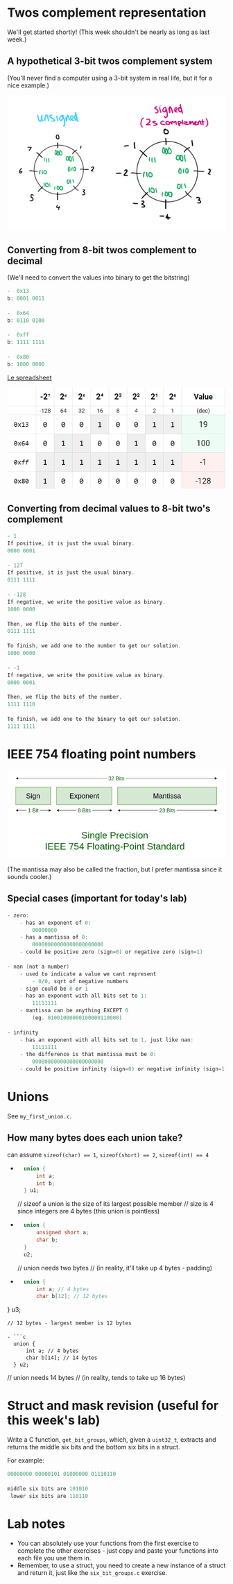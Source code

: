 # Twos complement representation

We'll get started shortly!
(This week shouldn't be nearly as long as last week.)

## A hypothetical 3-bit twos complement system
(You'll never find a computer using a 3-bit system in real life, but it for a nice example.)

![](three-bit-representation.png)

## Converting from 8-bit twos complement to decimal

(We'll need to convert the values into binary to get the bitstring)

```c
-  0x13
b: 0001 0011

-  0x64
b: 0110 0100

-  0xff
b: 1111 1111

-  0x80
b: 1000 0000
```

[Le spreadsheet](https://docs.google.com/spreadsheets/d/1Sf8U_3197HNtd-399DcJiLHrb7N_ZJn5X0rWq5uHl8M/edit)

![](twos-complement-conversions.png)

## Converting from decimal values to 8-bit two's complement

```c
- 1
If positive, it is just the usual binary.
0000 0001

- 127
If positive, it is just the usual binary.
0111 1111

- -128
If negative, we write the positive value as binary.
1000 0000

Then, we flip the bits of the number.
0111 1111

To finish, we add one to the number to get our solution.
1000 0000

- -1
If negative, we write the positive value as binary.
0000 0001

Then, we flip the bits of the number.
1111 1110

To finish, we add one to the binary to get our solution.
1111 1111
```

# IEEE 754 floating point numbers

![](float.jpg)

(The mantissa may also be called the fraction, but I prefer mantissa since it sounds cooler.)

## Special cases (important for today's lab)

```go
- zero:
    - has an exponent of 0:
        00000000
    - has a mantissa of 0:
        00000000000000000000000
    - could be positive zero (sign=0) or negative zero (sign=1)

- nan (not a number)
    - used to indicate a value we cant represent
        - 0/0, sqrt of negative numbers
    - sign could be 0 or 1
    - has an exponent with all bits set to 1:
        11111111
    - mantissa can be anything EXCEPT 0
        (eg. 01001000000100000110000)

- infinity
    - has an exponent with all bits set to 1, just like nan:
        11111111
    - the difference is that mantissa must be 0:
        00000000000000000000000
    - could be positive infinity (sign=0) or negative infinity (sign=1)
```

# Unions
See `my_first_union.c`.

## How many bytes does each union take?
can assume `sizeof(char) == 1`, `sizeof(short) == 2`, `sizeof(int) == 4`

- ```c
    union { 
        int a;
        int b;
    } u1;
  ```
    // sizeof a union is the size of its largest possible member
    // size is 4 since integers are 4 bytes
    (this union is pointless)
- ```c
    union { 
        unsigned short a;
        char b; 
    } 
    u2;
  ```
  // union needs two bytes
  // (in reality, it'll take up 4 bytes - padding)

- ```c
    union {
        int a; // 4 bytes
        char b[12]; // 12 bytes
} 
    u3;
  ```
  // 12 bytes - largest member is 12 bytes

- ```c
    union {
        int a; // 4 bytes
        char b[14]; // 14 bytes
    } u2;
  ```
  // union needs 14 bytes
  // (in reality, tends to take up 16 bytes)


# Struct and mask revision (useful for this week's lab)

Write a C function, `get_bit_groups`, which, given a `uint32_t`, extracts and returns the middle six bits and the bottom six bits in a struct.

For example:
```c
00000000 00000101 01000000 01110110

middle six bits are 101010
 lower six bits are 110110  
```

# Lab notes

- You can absolutely use your functions from the first exercise to complete the other exercises - just copy and paste your functions into each file you use them in.
- Remember, to use a struct, you need to create a new instance of a struct and return it, just like the `six_bit_groups.c` exercise.
